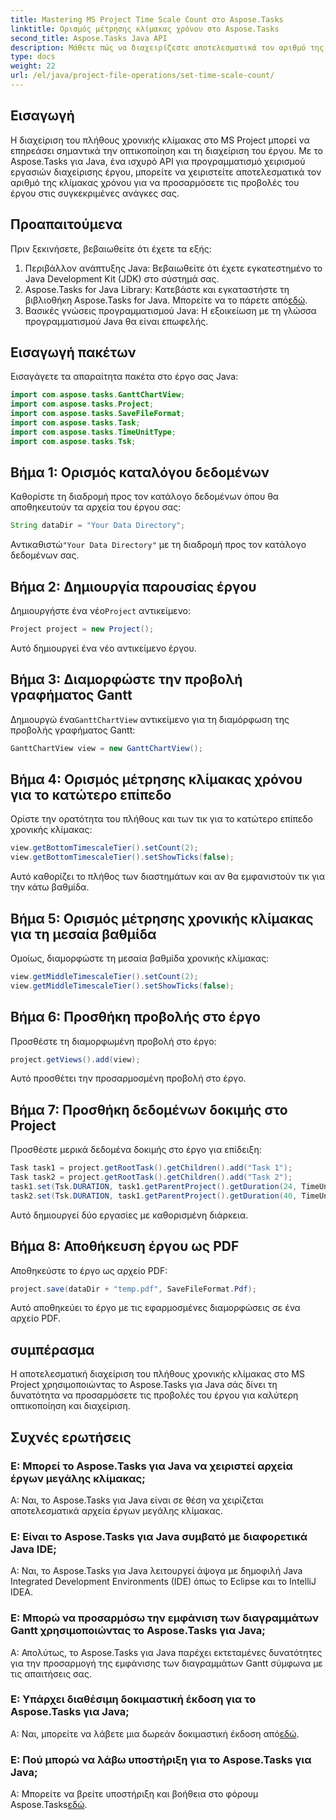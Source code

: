 ```yaml
---
title: Mastering MS Project Time Scale Count στο Aspose.Tasks
linktitle: Ορισμός μέτρησης κλίμακας χρόνου στο Aspose.Tasks
second_title: Aspose.Tasks Java API
description: Μάθετε πώς να διαχειρίζεστε αποτελεσματικά τον αριθμό της κλίμακας χρόνου στο MS Project χρησιμοποιώντας το Aspose.Tasks για Java. Βελτιστοποιήστε την οπτικοποίηση και τη διαχείριση του έργου χωρίς κόπο.
type: docs
weight: 22
url: /el/java/project-file-operations/set-time-scale-count/
---
```

## Εισαγωγή
Η διαχείριση του πλήθους χρονικής κλίμακας στο MS Project μπορεί να επηρεάσει σημαντικά την οπτικοποίηση και τη διαχείριση του έργου. Με το Aspose.Tasks για Java, ένα ισχυρό API για προγραμματισμό χειρισμού εργασιών διαχείρισης έργου, μπορείτε να χειριστείτε αποτελεσματικά τον αριθμό της κλίμακας χρόνου για να προσαρμόσετε τις προβολές του έργου στις συγκεκριμένες ανάγκες σας.
## Προαπαιτούμενα
Πριν ξεκινήσετε, βεβαιωθείτε ότι έχετε τα εξής:
1. Περιβάλλον ανάπτυξης Java: Βεβαιωθείτε ότι έχετε εγκατεστημένο το Java Development Kit (JDK) στο σύστημά σας.
2.  Aspose.Tasks for Java Library: Κατεβάστε και εγκαταστήστε τη βιβλιοθήκη Aspose.Tasks for Java. Μπορείτε να το πάρετε από[εδώ](https://releases.aspose.com/tasks/java/).
3. Βασικές γνώσεις προγραμματισμού Java: Η εξοικείωση με τη γλώσσα προγραμματισμού Java θα είναι επωφελής.

## Εισαγωγή πακέτων
Εισαγάγετε τα απαραίτητα πακέτα στο έργο σας Java:
```java
import com.aspose.tasks.GanttChartView;
import com.aspose.tasks.Project;
import com.aspose.tasks.SaveFileFormat;
import com.aspose.tasks.Task;
import com.aspose.tasks.TimeUnitType;
import com.aspose.tasks.Tsk;
```

## Βήμα 1: Ορισμός καταλόγου δεδομένων
Καθορίστε τη διαδρομή προς τον κατάλογο δεδομένων όπου θα αποθηκευτούν τα αρχεία του έργου σας:
```java
String dataDir = "Your Data Directory";
```
 Αντικαθιστώ`"Your Data Directory"` με τη διαδρομή προς τον κατάλογο δεδομένων σας.
## Βήμα 2: Δημιουργία παρουσίας έργου
 Δημιουργήστε ένα νέο`Project` αντικείμενο:
```java
Project project = new Project();
```
Αυτό δημιουργεί ένα νέο αντικείμενο έργου.
## Βήμα 3: Διαμορφώστε την προβολή γραφήματος Gantt
 Δημιουργώ ένα`GanttChartView` αντικείμενο για τη διαμόρφωση της προβολής γραφήματος Gantt:
```java
GanttChartView view = new GanttChartView();
```
## Βήμα 4: Ορισμός μέτρησης κλίμακας χρόνου για το κατώτερο επίπεδο
Ορίστε την ορατότητα του πλήθους και των τικ για το κατώτερο επίπεδο χρονικής κλίμακας:
```java
view.getBottomTimescaleTier().setCount(2);
view.getBottomTimescaleTier().setShowTicks(false);
```
Αυτό καθορίζει το πλήθος των διαστημάτων και αν θα εμφανιστούν τικ για την κάτω βαθμίδα.
## Βήμα 5: Ορισμός μέτρησης χρονικής κλίμακας για τη μεσαία βαθμίδα
Ομοίως, διαμορφώστε τη μεσαία βαθμίδα χρονικής κλίμακας:
```java
view.getMiddleTimescaleTier().setCount(2);
view.getMiddleTimescaleTier().setShowTicks(false);
```
## Βήμα 6: Προσθήκη προβολής στο έργο
Προσθέστε τη διαμορφωμένη προβολή στο έργο:
```java
project.getViews().add(view);
```
Αυτό προσθέτει την προσαρμοσμένη προβολή στο έργο.
## Βήμα 7: Προσθήκη δεδομένων δοκιμής στο Project
Προσθέστε μερικά δεδομένα δοκιμής στο έργο για επίδειξη:
```java
Task task1 = project.getRootTask().getChildren().add("Task 1");
Task task2 = project.getRootTask().getChildren().add("Task 2");
task1.set(Tsk.DURATION, task1.getParentProject().getDuration(24, TimeUnitType.Hour));
task2.set(Tsk.DURATION, task1.getParentProject().getDuration(40, TimeUnitType.Hour));
```
Αυτό δημιουργεί δύο εργασίες με καθορισμένη διάρκεια.
## Βήμα 8: Αποθήκευση έργου ως PDF
Αποθηκεύστε το έργο ως αρχείο PDF:
```java
project.save(dataDir + "temp.pdf", SaveFileFormat.Pdf);
```
Αυτό αποθηκεύει το έργο με τις εφαρμοσμένες διαμορφώσεις σε ένα αρχείο PDF.

## συμπέρασμα
Η αποτελεσματική διαχείριση του πλήθους χρονικής κλίμακας στο MS Project χρησιμοποιώντας το Aspose.Tasks για Java σάς δίνει τη δυνατότητα να προσαρμόσετε τις προβολές του έργου για καλύτερη οπτικοποίηση και διαχείριση.
## Συχνές ερωτήσεις
### Ε: Μπορεί το Aspose.Tasks για Java να χειριστεί αρχεία έργων μεγάλης κλίμακας;
Α: Ναι, το Aspose.Tasks για Java είναι σε θέση να χειρίζεται αποτελεσματικά αρχεία έργων μεγάλης κλίμακας.
### Ε: Είναι το Aspose.Tasks για Java συμβατό με διαφορετικά Java IDE;
Α: Ναι, το Aspose.Tasks για Java λειτουργεί άψογα με δημοφιλή Java Integrated Development Environments (IDE) όπως το Eclipse και το IntelliJ IDEA.
### Ε: Μπορώ να προσαρμόσω την εμφάνιση των διαγραμμάτων Gantt χρησιμοποιώντας το Aspose.Tasks για Java;
Α: Απολύτως, το Aspose.Tasks για Java παρέχει εκτεταμένες δυνατότητες για την προσαρμογή της εμφάνισης των διαγραμμάτων Gantt σύμφωνα με τις απαιτήσεις σας.
### Ε: Υπάρχει διαθέσιμη δοκιμαστική έκδοση για το Aspose.Tasks για Java;
 Α: Ναι, μπορείτε να λάβετε μια δωρεάν δοκιμαστική έκδοση από[εδώ](https://releases.aspose.com/).
### Ε: Πού μπορώ να λάβω υποστήριξη για το Aspose.Tasks για Java;
 Α: Μπορείτε να βρείτε υποστήριξη και βοήθεια στο φόρουμ Aspose.Tasks[εδώ](https://forum.aspose.com/c/tasks/15).
